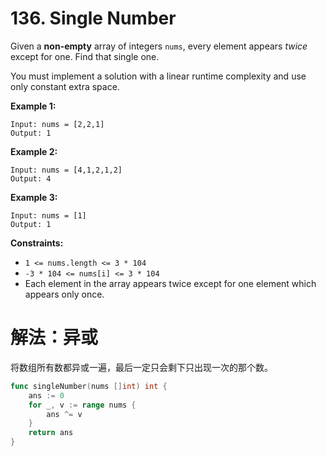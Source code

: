 # 136. Single Number

Given a **non-empty** array of integers `nums`, every element appears *twice* except for one. Find that single one.

You must implement a solution with a linear runtime complexity and use only constant extra space.

 

**Example 1:**

```
Input: nums = [2,2,1]
Output: 1
```

**Example 2:**

```
Input: nums = [4,1,2,1,2]
Output: 4
```

**Example 3:**

```
Input: nums = [1]
Output: 1
```

 

**Constraints:**

- `1 <= nums.length <= 3 * 104`
- `-3 * 104 <= nums[i] <= 3 * 104`
- Each element in the array appears twice except for one element which appears only once.



# 解法：异或

将数组所有数都异或一遍，最后一定只会剩下只出现一次的那个数。

```go
func singleNumber(nums []int) int {
	ans := 0
	for _, v := range nums {
		ans ^= v
	}
	return ans
}
```


